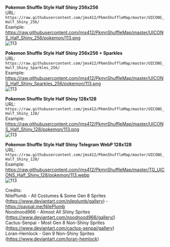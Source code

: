 **Pokemon Shuffle Style Half Shiny 256x256**<br />
URL: `https://raw.githubusercontent.com/jms412/PkmnShuffleMap/master/UICONS_Half_Shiny_256/`<br />
Example: https://raw.githubusercontent.com/jms412/PkmnShuffleMap/master/UICONS_Half_Shiny_256/pokemon/113.png<br />
![113](https://user-images.githubusercontent.com/80012316/131270553-ee4079c1-33d8-416e-90a1-5d0fc4482665.png)<br />


**Pokemon Shuffle Style Half Shiny 256x256 + Sparkles**<br />
URL: `https://raw.githubusercontent.com/jms412/PkmnShuffleMap/master/UICONS_Half_Shiny_Sparkles_256/`<br />
Example: https://raw.githubusercontent.com/jms412/PkmnShuffleMap/master/UICONS_Half_Shiny_Sparkles_256/pokemon/113.png<br />
![113](https://github.com/jms412/PkmnShuffleMap/assets/80012316/1490c9ca-710c-4013-b361-ffec6f260fbf)


**Pokemon Shuffle Style Half Shiny 128x128**<br />
URL: `https://raw.githubusercontent.com/jms412/PkmnShuffleMap/master/UICONS_Half_Shiny_128/`<br />
Example: https://raw.githubusercontent.com/jms412/PkmnShuffleMap/master/UICONS_Half_Shiny_128/pokemon/113.png<br />
![113](https://github.com/jms412/PkmnShuffleMap/assets/80012316/a4389269-5c43-4cc2-b971-7e122befb0c8)


**Pokemon Shuffle Style Half Shiny Telegram WebP 128x128**<br />
URL: `https://raw.githubusercontent.com/jms412/PkmnShuffleMap/master/UICONS_Half_Shiny_128/`<br />
Example: https://raw.githubusercontent.com/jms412/PkmnShuffleMap/master/TG_UICONS_Half_Shiny_128/pokemon/113.webp<br />
![113](https://github.com/jms412/PkmnShuffleMap/assets/80012316/a4389269-5c43-4cc2-b971-7e122befb0c8)


Credits:<br />
NilePlumb - All Costumes & Some Gen 8 Sprites (https://www.deviantart.com/nileplumb/gallery) - https://paypal.me/NilePlumb<br />
Noodnood966 - Almost All Shiny Sprites (https://www.deviantart.com/noodnood966/gallery/)<br />
Cactus-Senpai - Most Gen 8 Non-Shiny Sprites (https://www.deviantart.com/cactus-senpai/gallery)<br />
Loran-Hemlock - Gen 9 Non-Shiny Sprites (https://www.deviantart.com/loran-hemlock)
